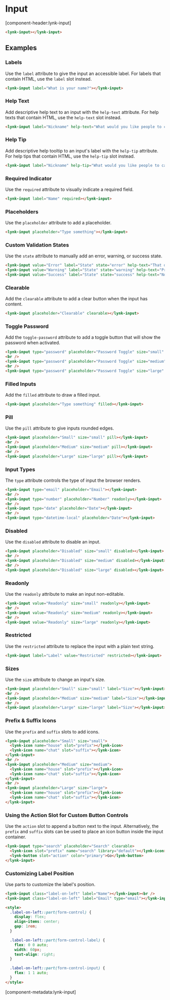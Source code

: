 # Input

[component-header:lynk-input]

```html preview
<lynk-input></lynk-input>
```

## Examples

### Labels

Use the `label` attribute to give the input an accessible label. For labels that contain HTML, use the `label` slot instead.

```html preview
<lynk-input label="What is your name?"></lynk-input>
```

### Help Text

Add descriptive help text to an input with the `help-text` attribute. For help texts that contain HTML, use the `help-text` slot instead.

```html preview
<lynk-input label="Nickname" help-text="What would you like people to call you?"></lynk-input>
```

### Help Tip

Add descriptive help tooltip to an input's label with the `help-tip` attribute. For help tips that contain HTML, use the `help-tip` slot instead.

```html preview
<lynk-input label="Nickname" help-tip="What would you like people to call you?"></lynk-input>
```

### Required Indicator

Use the `required` attribute to visually indicate a required field.

```html preview
<lynk-input label="Name" required></lynk-input>
```

### Placeholders

Use the `placeholder` attribute to add a placeholder.

```html preview
<lynk-input placeholder="Type something"></lynk-input>
```

### Custom Validation States

Use the `state` attribute to manually add an error, warning, or success state.

```html preview
<lynk-input value="Error" label="State" state="error" help-text="That dog aint gonna hunt!"></lynk-input>
<lynk-input value="Warning" label="State" state="warning" help-text="Proceed with caution..."></lynk-input>
<lynk-input value="Success" label="State" state="success" help-text="Noice!"></lynk-input>
```

### Clearable

Add the `clearable` attribute to add a clear button when the input has content.

```html preview
<lynk-input placeholder="Clearable" clearable></lynk-input>
```

### Toggle Password

Add the `toggle-password` attribute to add a toggle button that will show the password when activated.

```html preview
<lynk-input type="password" placeholder="Password Toggle" size="small" toggle-password></lynk-input>
<br />
<lynk-input type="password" placeholder="Password Toggle" size="medium" toggle-password></lynk-input>
<br />
<lynk-input type="password" placeholder="Password Toggle" size="large" toggle-password></lynk-input>
```

### Filled Inputs

Add the `filled` attribute to draw a filled input.

```html preview
<lynk-input placeholder="Type something" filled></lynk-input>
```

### Pill

Use the `pill` attribute to give inputs rounded edges.

```html preview
<lynk-input placeholder="Small" size="small" pill></lynk-input>
<br />
<lynk-input placeholder="Medium" size="medium" pill></lynk-input>
<br />
<lynk-input placeholder="Large" size="large" pill></lynk-input>
```

### Input Types

The `type` attribute controls the type of input the browser renders.

```html preview
<lynk-input type="email" placeholder="Email"></lynk-input>
<br />
<lynk-input type="number" placeholder="Number" readonly></lynk-input>
<br />
<lynk-input type="date" placeholder="Date"></lynk-input>
<br />
<lynk-input type="datetime-local" placeholder="Date"></lynk-input>
```

### Disabled

Use the `disabled` attribute to disable an input.

```html preview
<lynk-input placeholder="Disabled" size="small" disabled></lynk-input>
<br />
<lynk-input placeholder="Disabled" size="medium" disabled></lynk-input>
<br />
<lynk-input placeholder="Disabled" size="large" disabled></lynk-input>
```

### Readonly

Use the `readonly` attribute to make an input non-editable.

```html preview
<lynk-input value="Readonly" size="small" readonly></lynk-input>
<br />
<lynk-input value="Readonly" size="medium" readonly></lynk-input>
<br />
<lynk-input value="Readonly" size="large" readonly></lynk-input>
```

### Restricted

Use the `restricted` attribute to replace the input with a plain text string.

```html preview
<lynk-input label="Label" value="Restricted" restricted></lynk-input>
```

### Sizes

Use the `size` attribute to change an input's size.

```html preview
<lynk-input placeholder="Small" size="small" label="Size"></lynk-input>
<br />
<lynk-input placeholder="Medium" size="medium" label="Size"></lynk-input>
<br />
<lynk-input placeholder="Large" size="large" label="Size"></lynk-input>
```

### Prefix & Suffix Icons

Use the `prefix` and `suffix` slots to add icons.

```html preview
<lynk-input placeholder="Small" size="small">
  <lynk-icon name="house" slot="prefix"></lynk-icon>
  <lynk-icon name="chat" slot="suffix"></lynk-icon>
</lynk-input>
<br />
<lynk-input placeholder="Medium" size="medium">
  <lynk-icon name="house" slot="prefix"></lynk-icon>
  <lynk-icon name="chat" slot="suffix"></lynk-icon>
</lynk-input>
<br />
<lynk-input placeholder="Large" size="large">
  <lynk-icon name="house" slot="prefix"></lynk-icon>
  <lynk-icon name="chat" slot="suffix"></lynk-icon>
</lynk-input>
```

### Using the Action Slot for Custom Button Controls

Use the `action` slot to append a button next to the input. Alternatively, the `prefix` and `suffix` slots can be used to place an icon button inside the input container.

```html preview
<lynk-input type="search" placeholder="Search" clearable>
  <lynk-icon slot="prefix" name="search" library="default"></lynk-icon>
  <lynk-button slot="action" color="primary">Go</lynk-button>
</lynk-input>
```

### Customizing Label Position

Use parts to customize the label's position.

```html preview
<lynk-input class="label-on-left" label="Name"></lynk-input><br />
<lynk-input class="label-on-left" label="Email" type="email"></lynk-input>

<style>
  .label-on-left::part(form-control) {
    display: flex;
    align-items: center;
    gap: 1rem;
  }

  .label-on-left::part(form-control-label) {
    flex: 0 0 auto;
    width: 60px;
    text-align: right;
  }

  .label-on-left::part(form-control-input) {
    flex: 1 1 auto;
  }
</style>
```

[component-metadata:lynk-input]
